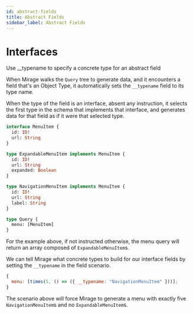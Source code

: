 ```yaml
---
id: abstract-fields
title: Abstract Fields
sidebar_label: Abstract Fields
---
```


# Interfaces

Use \_\_typename to specify a concrete type for an abstract field

When Mirage walks the `Query` tree to generate data, and it encounters a field that's an Object Type, it automatically sets the `__typename` field to its type name.

When the type of the field is an interface, absent any instruction, it selects the first type in the schema that implements that interface, and generates data for that field as if it were that selected type.

```graphql
interface MenuItem {
  id: ID!
  url: String
}

type ExpandableMenuItem implements MenuItem {
  id: ID!
  url: String
  expanded: Boolean
}

type NavigationMenuItem implements MenuItem {
  id: ID!
  url: String
  label: String
}

type Query {
  menu: [MenuItem]
}
```

For the example above, if not instructed otherwise, the menu query will return an array composed of `ExpandableMenuItem`s.

We can tell Mirage what concrete types to build for our interface fields by setting the `__typename` in the field scenario.

```javascript
{
  menu: [times(5, () => ({ __typename: "NavigationMenuItem" }))];
}
```

The scenario above will force Mirage to generate a menu with exactly five `NavigationMenuItem`s and no `ExpandableMenuItem`s.
